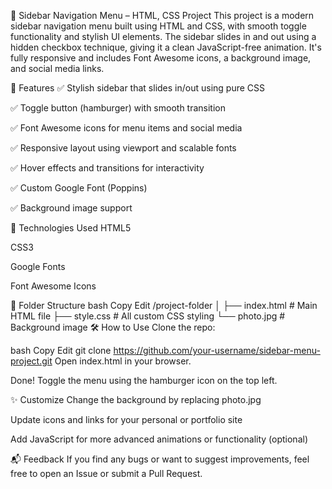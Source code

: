 

📁 Sidebar Navigation Menu – HTML, CSS Project
This project is a modern sidebar navigation menu built using HTML and CSS, with smooth toggle functionality and stylish UI elements. The sidebar slides in and out using a hidden checkbox technique, giving it a clean JavaScript-free animation. It's fully responsive and includes Font Awesome icons, a background image, and social media links.

🧩 Features
✅ Stylish sidebar that slides in/out using pure CSS

✅ Toggle button (hamburger) with smooth transition

✅ Font Awesome icons for menu items and social media

✅ Responsive layout using viewport and scalable fonts

✅ Hover effects and transitions for interactivity

✅ Custom Google Font (Poppins)

✅ Background image support

🚀 Technologies Used
HTML5

CSS3

Google Fonts

Font Awesome Icons



📁 Folder Structure
bash
Copy
Edit
/project-folder
│
├── index.html        # Main HTML file
├── style.css         # All custom CSS styling
└── photo.jpg         # Background image
🛠 How to Use
Clone the repo:

bash
Copy
Edit
git clone https://github.com/your-username/sidebar-menu-project.git
Open index.html in your browser.

Done! Toggle the menu using the hamburger icon on the top left.

✨ Customize
Change the background by replacing photo.jpg

Update icons and links for your personal or portfolio site

Add JavaScript for more advanced animations or functionality (optional)

📬 Feedback
If you find any bugs or want to suggest improvements, feel free to open an Issue or submit a Pull Request.

